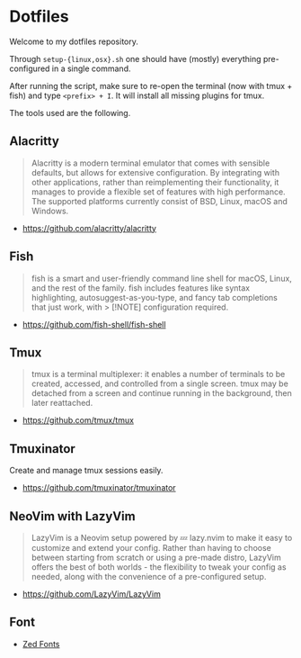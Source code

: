 # Dotfiles

Welcome to my dotfiles repository.

Through `setup-{linux,osx}.sh` one should have (mostly) everything pre-configured
in a single command.

After running the script, make sure to re-open the terminal (now with tmux + fish)
and type `<prefix> + I`. It will install all missing plugins for tmux.

The tools used are the following.

## Alacritty

> Alacritty is a modern terminal emulator that comes with sensible defaults,
> but allows for extensive configuration. By integrating with other applications,
> rather than reimplementing their functionality, it manages to provide a flexible
> set of features with high performance. The supported platforms currently consist
> of BSD, Linux, macOS and Windows.

- <https://github.com/alacritty/alacritty>

## Fish

> fish is a smart and user-friendly command line shell for macOS, Linux, and
> the rest of the family. fish includes features like syntax highlighting,
> autosuggest-as-you-type, and fancy tab completions that just work, with > [!NOTE]
> configuration required.

- <https://github.com/fish-shell/fish-shell>

## Tmux

> tmux is a terminal multiplexer: it enables a number of terminals to be
created, accessed, and controlled from a single screen. tmux may be detached
from a screen and continue running in the background, then later reattached.

- <https://github.com/tmux/tmux>

## Tmuxinator

Create and manage tmux sessions easily.

- <https://github.com/tmuxinator/tmuxinator>

## NeoVim with LazyVim

> LazyVim is a Neovim setup powered by 💤 lazy.nvim to make it easy to
customize and extend your config. Rather than having to choose between
starting from scratch or using a pre-made distro, LazyVim offers the best
of both worlds - the flexibility to tweak your config as needed, along with
the convenience of a pre-configured setup.

- <https://github.com/LazyVim/LazyVim>

## Font

- [Zed Fonts](https://github.com/zed-industries/zed-fonts)
